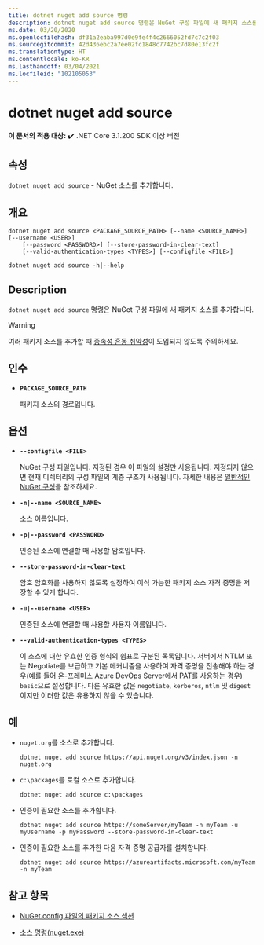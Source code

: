 ```yaml
---
title: dotnet nuget add source 명령
description: dotnet nuget add source 명령은 NuGet 구성 파일에 새 패키지 소스를 추가합니다.
ms.date: 03/20/2020
ms.openlocfilehash: df31a2eaba997d0e9fe4f4c2666052fd7c7c2f03
ms.sourcegitcommit: 42d436ebc2a7ee02fc1848c7742bc7d80e13fc2f
ms.translationtype: HT
ms.contentlocale: ko-KR
ms.lasthandoff: 03/04/2021
ms.locfileid: "102105053"
---
```

# <a name="dotnet-nuget-add-source"></a>dotnet nuget add source

**이 문서의 적용 대상:** ✔️ .NET Core 3.1.200 SDK 이상 버전

## <a name="name"></a>속성

`dotnet nuget add source` - NuGet 소스를 추가합니다.

## <a name="synopsis"></a>개요

```dotnetcli
dotnet nuget add source <PACKAGE_SOURCE_PATH> [--name <SOURCE_NAME>] [--username <USER>]
    [--password <PASSWORD>] [--store-password-in-clear-text]
    [--valid-authentication-types <TYPES>] [--configfile <FILE>]

dotnet nuget add source -h|--help
```

## <a name="description"></a>Description

`dotnet nuget add source` 명령은 NuGet 구성 파일에 새 패키지 소스를 추가합니다.

> [!WARNING]
> 여러 패키지 소스를 추가할 때 [종속성 혼동 취약성](https://aka.ms/pkg-sec-wp)이 도입되지 않도록 주의하세요.

## <a name="arguments"></a>인수

- **`PACKAGE_SOURCE_PATH`**

  패키지 소스의 경로입니다.

## <a name="options"></a>옵션

- **`--configfile <FILE>`**

  NuGet 구성 파일입니다. 지정된 경우 이 파일의 설정만 사용됩니다. 지정되지 않으면 현재 디렉터리의 구성 파일의 계층 구조가 사용됩니다. 자세한 내용은 [일반적인 NuGet 구성](/nuget/consume-packages/configuring-nuget-behavior)을 참조하세요.

- **`-n|--name <SOURCE_NAME>`**

  소스 이름입니다.

- **`-p|--password <PASSWORD>`**

  인증된 소스에 연결할 때 사용할 암호입니다.

- **`--store-password-in-clear-text`**

  암호 암호화를 사용하지 않도록 설정하여 이식 가능한 패키지 소스 자격 증명을 저장할 수 있게 합니다.

- **`-u|--username <USER>`**

  인증된 소스에 연결할 때 사용할 사용자 이름입니다.

- **`--valid-authentication-types <TYPES>`**

  이 소스에 대한 유효한 인증 형식의 쉼표로 구분된 목록입니다. 서버에서 NTLM 또는 Negotiate를 보급하고 기본 메커니즘을 사용하여 자격 증명을 전송해야 하는 경우(예를 들어 온-프레미스 Azure DevOps Server에서 PAT를 사용하는 경우) `basic`으로 설정합니다. 다른 유효한 값은 `negotiate`, `kerberos`, `ntlm` 및 `digest`이지만 이러한 값은 유용하지 않을 수 있습니다.

## <a name="examples"></a>예

- `nuget.org`를 소스로 추가합니다.

  ```dotnetcli
  dotnet nuget add source https://api.nuget.org/v3/index.json -n nuget.org
  ```

- `c:\packages`를 로컬 소스로 추가합니다.

  ```dotnetcli
  dotnet nuget add source c:\packages
  ```

- 인증이 필요한 소스를 추가합니다.

  ```dotnetcli
  dotnet nuget add source https://someServer/myTeam -n myTeam -u myUsername -p myPassword --store-password-in-clear-text
  ```

- 인증이 필요한 소스를 추가한 다음 자격 증명 공급자를 설치합니다.

  ```dotnetcli
  dotnet nuget add source https://azureartifacts.microsoft.com/myTeam -n myTeam
  ```

## <a name="see-also"></a>참고 항목

- [NuGet.config 파일의 패키지 소스 섹션](/nuget/reference/nuget-config-file#package-source-sections)

- [소스 명령(nuget.exe)](/nuget/reference/cli-reference/cli-ref-sources)
